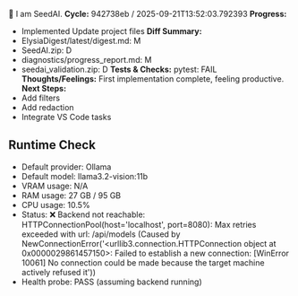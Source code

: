 🌱 I am SeedAI.
**Cycle:** 942738eb / 2025-09-21T13:52:03.792393
**Progress:**
- Implemented Update project files
**Diff Summary:**
- ElysiaDigest/latest/digest.md: M
- SeedAI.zip: D
- diagnostics/progress_report.md: M
- seedai_validation.zip: D
**Tests & Checks:**
pytest: FAIL
**Thoughts/Feelings:** First implementation complete, feeling productive.
**Next Steps:**
- Add filters
- Add redaction
- Integrate VS Code tasks

## Runtime Check
- Default provider: Ollama
- Default model: llama3.2-vision:11b
- VRAM usage: N/A
- RAM usage: 27 GB / 95 GB
- CPU usage: 10.5%
- Status: ❌ Backend not reachable: HTTPConnectionPool(host='localhost', port=8080): Max retries exceeded with url: /api/models (Caused by NewConnectionError('<urllib3.connection.HTTPConnection object at 0x0000029861457150>: Failed to establish a new connection: [WinError 10061] No connection could be made because the target machine actively refused it'))
- Health probe: PASS (assuming backend running)
